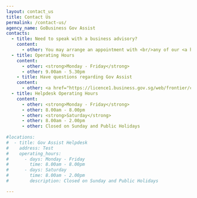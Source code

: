 ```yaml
---
layout: contact_us
title: Contact Us
permalink: /contact-us/
agency_name: GoBusiness Gov Assist
contacts:
  - title: Need to speak with a business advisory?
    content:
      - other: You may arrange an appointment with <br/>any of our <a href="https://www.enterprisesg.gov.sg/contact/overview" target="_blank"style="color:#037e8a">SME Centres</a>
  - title: Operating Hours
    content:
      - other: <strong>Monday - Friday</strong>
      - other: 9.00am - 5.30pm
    - title: Have questions regarding Gov Assist
    content:
      - other: <a href="https://licence1.business.gov.sg/web/frontier/contact-us" target="_blank"style="color:#037e8a">Contact Helpdesk</a>
  - title: Helpdesk Operating Hours
    content:
      - other: <strong>Monday - Friday</strong>
      - other: 8.00am - 8.00pm
      - other: <strong>Saturday</strong>
      - other: 8.00am - 2.00pm
      - other: Closed on Sunday and Public Holidays
    
#locations:
#  - title: Gov Assist Helpdesk
#    address: Test
#    operating_hours:
#      - days: Monday - Friday
#        time: 8.00am - 8.00pm
#      - days: Saturday
#        time: 8.00am - 2.00pm
#        description: Closed on Sunday and Public Holidays

---
```

